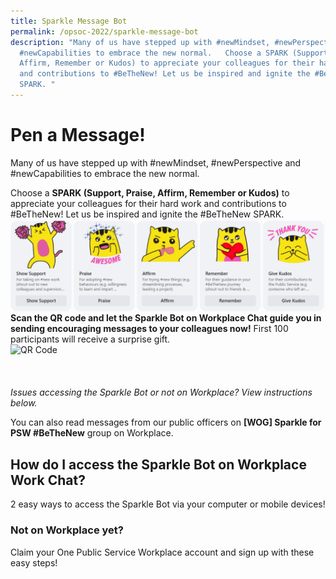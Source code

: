 ```yaml
---
title: Sparkle Message Bot
permalink: /opsoc-2022/sparkle-message-bot
description: "Many of us have stepped up with #newMindset, #newPerspective and
  #newCapabilities to embrace the new normal.   Choose a SPARK (Support, Praise,
  Affirm, Remember or Kudos) to appreciate your colleagues for their hard work
  and contributions to #BeTheNew! Let us be inspired and ignite the #BeTheNew
  SPARK. "
---
```

# Pen a Message!
Many of us have stepped up with #newMindset, #newPerspective and #newCapabilities to embrace the new normal. 

Choose a <b>SPARK (Support, Praise, Affirm, Remember or Kudos)</b> to appreciate your colleagues for their hard work and contributions to #BeTheNew! Let us be inspired and ignite the #BeTheNew SPARK. 
<br>
<img src="/images/sparklebot.png" alt="QR Code" style="width:800px;" align="left"/>

<b>Scan the QR code and let the Sparkle Bot on Workplace Chat guide you in sending encouraging messages to your colleagues now!</b> First 100 participants will receive a surprise gift.
<br>
<img src="/images/.png" alt="QR Code" style="width:200px;" align="left"/>
<br><br><br><br>
<i>Issues accessing the Sparkle Bot or not on Workplace? View instructions below.</i>

You can also read messages from our public officers on <b>[WOG] Sparkle for PSW #BeTheNew</b> group on Workplace.

## How do I access the Sparkle Bot on Workplace Work Chat?
2 easy ways to access the Sparkle Bot via your computer or mobile devices!

### Not on Workplace yet?
Claim your One Public Service Workplace account and sign up with these easy steps!